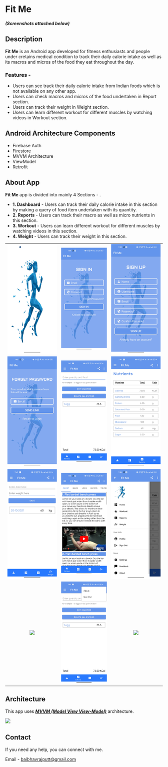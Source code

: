 # Fit Me   
##### (Screenshots attached below)

## Description
**Fit Me** is an Android app developed for fitness enthusiasts and people under cretains medical condition to track their daily calorie intake as well as its macros and micros of the food they eat throughout the day. 

### Features -
- Users can see track their daily calorie intake from Indian foods which is not available on any other app.
- Users can check macros and micros of the food undertaken in Report section.
- Users can track their weight in Weight section.
- Users can learn different workout for different muscles by watching videos in Workout section.


## Android Architecture Components
- Firebase Auth
- Firestore
- MVVM Architecture
- ViewModel
- Retrofit


## About App
  
**Fit Me** app is divided into mainly 4 Sections - .

- **1. Dashboard** - Users can track their daily calorie intake in this section by making a query of food item undertaken with its quantity.
- **2. Reports** - Users can track their macro as well as micro nutrients in this section.
- **3. Workout** - Users can learn different workout for different muscles by watching videos in this section.
- **4. Weight** - Users can track their weight in this section.
  
  
||||
|:----------------------------------------:|:-----------------------------------------:|:-----------------------------------------: |
| ![](media/21.jpeg) | ![](media/22.jpeg) | ![](media/23.jpeg) | 
| ![](media/24.jpeg) | ![](media/25.jpeg) | ![](media/26.jpeg) |
| ![](media/27.jpeg) | ![](media/28.jpeg) | ![](media/29.jpeg) |
| ![](media/31.jpeg) | ![](media/30.jpeg) | ![](media/32.jpeg) |


## Architecture
This app uses [***MVVM (Model View View-Model)***](https://developer.android.com/jetpack/docs/guide#recommended-app-arch) architecture.

![](https://developer.android.com/topic/libraries/architecture/images/final-architecture.png)
 


 ## Contact
If you need any help, you can connect with me.

Email - baibhavrajputt@gmail.com
